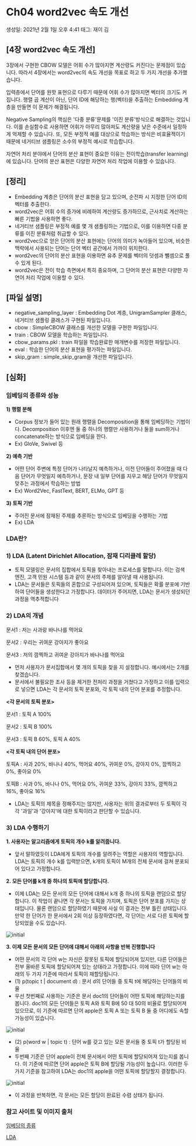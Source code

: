 # Ch04 word2vec 속도 개선

생성일: 2021년 2월 1일 오후 4:41
태그: 재이 김

## [4장 word2vec 속도 개선]

3장에서 구현한 CBOW 모델은 어휘 수가 많아지면 계산량도 커진다는 문제점이 있습니다. 따라서 4장에서는 word2vec의 속도 개선을 목표로 하고 두 가지 개선을 추가했습니다. 

입력층에서 단어를 원핫 표현으로 다루기 때문에 어휘 수가 많아지면 벡터의 크기도 커집니다. 행렬 곱 계산이 아닌, 단어 ID에 해당하는 행(벡터)을 추출하는 Embedding 계층을 만들면 이 문제가 해결됩니다.

Negative Sampling의 핵심은 '다중 분류'문제를 '이진 분류'방식으로 해결하는 것입니다. 이를 손실함수로 사용하면 어휘가 아무리 많아져도 계산량을 낮은 수준에서 일정하게 억제할 수 있습니다. 또, 모든 부정적 예를 대상으로 학습하는 방식은 비효율적이기 때문에 네거티브 샘플링은 소수의 부정적 예시로 학습합니다.

자연어 처리 분야에서 단어의 분산 표현이 중요한 이유는 전이학습(transfer learning)에 있습니다. 단어의 분산 표현은 다양한 자연어 처리 작업에 이용할 수 있습니다.

## [정리]

- Embedding 계층은 단어의 분산 표현을 담고 있으며, 순전파 시 지정한 단어 ID의 벡터를 추출한다.
- word2vec은 어휘 수의 증가에 비례하여 계산량도 증가하므로, 근사치로 계산하는 빠른 기법을 사용하면 좋다.
- 네거티브 샘플링은 부정적 예를 몇 개 샘플링하는 기법으로, 이를 이용하면 다중 분류를 이진 분류처럼 취급할 수 있다.
- word2vec으로 얻은 단어의 분산 표현에는 단어의 의미가 녹아들어 있으며, 비슷한 맥락에서 사용되는 단어는 단어 벡터 공간에서 가까이 위치한다.
- word2vec의 단어의 분산 표현을 이용하면 유추 문제를 벡터의 덧셈과 뺄셈으로 풀 수 있게 된다.
- word2vec은 전이 학습 측면에서 특히 중요하며, 그 단어의 분산 표현은 다양한 자연어 처리 작업에 이용할 수 있다.

## [파일 설명]

- negative_sampling_layer : Embedding Dot 계층, UnigramSampler 클래스, 네거티브 샘플링 클래스가 구현된 파일입니다.
- cbow : SimpleCBOW 클래스를 개선한 모델을 구현한 파일입니다.
- train : CBOW 모델을 학습하는 파일입니다.
- cbow_params.pkl : train 파일을 학습완료한 매개변수를 저장한 파일입니다.
- eval : 학습한 단어의 분산 표현을 평가하는 파일입니다.
- skip_gram : simple_skip_gram을 개선한 파일입니다.

## [심화]

### 임베딩의 종류와 성능

**1) 행렬 분해**

- Corpus 정보가 들어 있는 원래 행렬을 Decomposition을 통해 임베딩하는 기법이다. Decomposition 이후엔 둘 중 하나의 행렬만 사용하거나 둘을 sum하거나 concatenate하는 방식으로 임베딩을 한다.
- Ex) GloVe, Swivel 등

**2) 예측 기반**

- 어떤 단어 주변에 특정 단어가 나타날지 예측하거나, 이전 단어들이 주어졌을 때 다음 단어가 무엇일지 예측하거나, 문장 내 일부 단어를 지우고 해당 단어가 무엇일지 맞추는 과정에서 학습하는 방법
- Ex) Word2Vec, FastText, BERT, ELMo, GPT 등

**3) 토픽 기반**

- 주어진 문서에 잠재된 주제를 추론하는 방식으로 임베딩을 수행하는 기법
- Ex) LDA

### LDA란?

### **1) LDA (Latent Dirichlet Allocation, 잠재 디리클레 할당)**

- 토픽 모델링은 문서의 집합에서 토픽을 찾아내는 프로세스를 말합니다. 이는 검색 엔진, 고객 민원 시스템 등과 같이 문서의 주제를 알아낼 때 사용됩니다.
- LDA는 문서들은 토픽들의 혼합으로 구성되어져 있으며, 토픽들은 확률 분포에 기반하여 단어들을 생성한다고 가정합니다. 데이터가 주어지면, LDA는 문서가 생성되던 과정을 역추적합니다

### **2) LDA의 개념**

문서1 : 저는 사과랑 바나나를 먹어요

문서2 : 우리는 귀여운 강아지가 좋아요

문서3 : 저의 깜찍하고 귀여운 강아지가 바나나를 먹어요

- 먼저 사용자가 문서집합에서 몇 개의 토픽을 찾을 지 설정합니다. 예시에서는 2개를 찾겠습니다.
- 문서에서 불필요한 조사 등을 제거한 전처리 과정을 거쳤다고 가정하고 이를 입력으로 넣으면 LDA는 각 문서의 토픽 분포와, 각 토픽 내의 단어 분포를 추정합니다.

**<각 문서의 토픽 분포>**

문서1 : 토픽 A 100%

문서2 : 토픽 B 100%

문서3 : 토픽 B 60%, 토픽 A 40%

**<각 토픽 내의 단어 분포>**

토픽A : 사과 20%, 바나나 40%, 먹어요 40%, 귀여운 0%, 강아지 0%, 깜찍하고 0%, 좋아요 0%

토픽B : 사과 0%, 바나나 0%, 먹어요 0%, 귀여운 33%, 강아지 33%, 깜찍하고 16%, 좋아요 16%

- LDA는 토픽의 제목을 정해주지는 않지만, 사용자는 위의 결과로부터 두 토픽이 각각 '과일'과 '강아지'에 대한 토픽이라고 판단할 수 있습니다.

### **3) LDA 수행하기**

**1. 사용자는 알고리즘에게 토픽의 개수 k를 알려줍니다.**

- 앞서 말하였듯이 LDA에게 토픽의 개수를 알려주는 역할은 사용자의 역할입니다. LDA는 토픽의 개수 k를 입력받으면, k개의 토픽이 M개의 전체 문서에 걸쳐 분포되어 있다고 가정합니다.

**2. 모든 단어를 k개 중 하나의 토픽에 할당합니다.**

- 이제 LDA는 모든 문서의 모든 단어에 대해서 k개 중 하나의 토픽을 랜덤으로 할당합니다. 이 작업이 끝나면 각 문서는 토픽을 가지며, 토픽은 단어 분포를 가지는 상태입니다. 물론 랜덤으로 할당하였기 때문에 사실 이 결과는 전부 틀린 상태입니다. 만약 한 단어가 한 문서에서 2회 이상 등장하였다면, 각 단어는 서로 다른 토픽에 할당되었을 수도 있습니다.

![initial](https://user-images.githubusercontent.com/66687384/106584031-11e3d180-6589-11eb-8e96-07453aec8928.png)

**3. 이제 모든 문서의 모든 단어에 대해서 아래의 사항을 반복 진행합니다**

- 어떤 문서의 각 단어 w는 자신은 잘못된 토픽에 할당되어져 있지만, 다른 단어들은 전부 올바른 토픽에 할당되어져 있는 상태라고 가정합니다. 이에 따라 단어 w는 아래의 두 가지 기준에 따라서 토픽이 재할당됩니다.
- (1) p(topic t | document d) : 문서 d의 단어들 중 토픽 t에 해당하는 단어들의 비율
- 우선 첫번째로 사용하는 기준은 문서 doc1의 단어들이 어떤 토픽에 해당하는지를 봅니다. doc1의 모든 단어들은 토픽 A와 토픽 B에 50 대 50의 비율로 할당되어져 있으므로, 이 기준에 따르면 단어 apple은 토픽 A 또는 토픽 B 둘 중 어디에도 속할 가능성이 있습니다.

![initial](https://user-images.githubusercontent.com/66687384/106584036-127c6800-6589-11eb-8b6c-9394b338f7ac.png)

- (2) p(word w | topic t) : 단어 w를 갖고 있는 모든 문서들 중 토픽 t가 할당된 비율
- 두번째 기준은 단어 apple이 전체 문서에서 어떤 토픽에 할당되어져 있는지를 봅니다. 이 기준에 따르면 단어 apple은 토픽 B에 할당될 가능성이 높습니다. 이러한 두 가지 기준을 참고하여 LDA는 doc1의 apple을 어떤 토픽에 할당할지 결정합니다.

![initial](https://user-images.githubusercontent.com/66687384/106584040-1314fe80-6589-11eb-8443-502406813c47.png)

- 이 과정을 반복하면, 각 문서는 모든 할당이 완료된 수렴 상태가 됩니다.

### 참고 사이트 및 이미지 출처

[임베딩의 종류](https://heung-bae-lee.github.io/2020/01/16/NLP_01/)

[LDA](https://wikidocs.net/30708)

